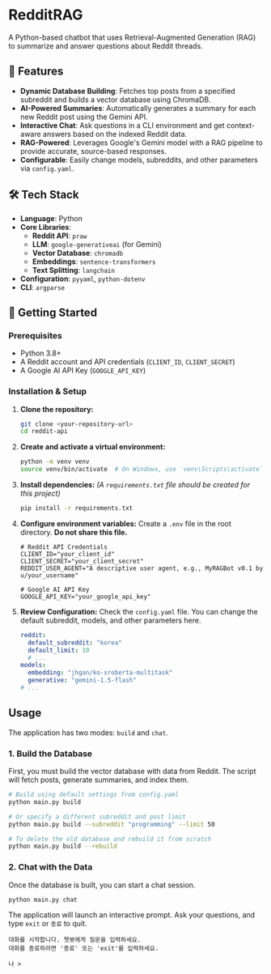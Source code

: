 # RedditRAG

A Python-based chatbot that uses Retrieval-Augmented Generation (RAG) to summarize and answer questions about Reddit threads.

## 🌟 Features

- **Dynamic Database Building**: Fetches top posts from a specified subreddit and builds a vector database using ChromaDB.
- **AI-Powered Summaries**: Automatically generates a summary for each new Reddit post using the Gemini API.
- **Interactive Chat**: Ask questions in a CLI environment and get context-aware answers based on the indexed Reddit data.
- **RAG-Powered**: Leverages Google's Gemini model with a RAG pipeline to provide accurate, source-based responses.
- **Configurable**: Easily change models, subreddits, and other parameters via `config.yaml`.

## 🛠️ Tech Stack

- **Language**: Python
- **Core Libraries**:
  - **Reddit API**: `praw`
  - **LLM**: `google-generativeai` (for Gemini)
  - **Vector Database**: `chromadb`
  - **Embeddings**: `sentence-transformers`
  - **Text Splitting**: `langchain`
- **Configuration**: `pyyaml`, `python-dotenv`
- **CLI**: `argparse`

## 🚀 Getting Started

### Prerequisites

- Python 3.8+
- A Reddit account and API credentials (`CLIENT_ID`, `CLIENT_SECRET`)
- A Google AI API Key (`GOOGLE_API_KEY`)

### Installation & Setup

1.  **Clone the repository:**

    ```bash
    git clone <your-repository-url>
    cd reddit-api
    ```

2.  **Create and activate a virtual environment:**

    ```bash
    python -m venv venv
    source venv/bin/activate  # On Windows, use `venv\Scripts\activate`
    ```

3.  **Install dependencies:**
    _(A `requirements.txt` file should be created for this project)_

    ```bash
    pip install -r requirements.txt
    ```

4.  **Configure environment variables:**
    Create a `.env` file in the root directory. **Do not share this file.**

    ```env
    # Reddit API Credentials
    CLIENT_ID="your_client_id"
    CLIENT_SECRET="your_client_secret"
    REDDIT_USER_AGENT="A descriptive user agent, e.g., MyRAGBot v0.1 by u/your_username"

    # Google AI API Key
    GOOGLE_API_KEY="your_google_api_key"
    ```

5.  **Review Configuration:**
    Check the `config.yaml` file. You can change the default subreddit, models, and other parameters here.
    ```yaml
    reddit:
      default_subreddit: "korea"
      default_limit: 10
      # ...
    models:
      embedding: "jhgan/ko-sroberta-multitask"
      generative: "gemini-1.5-flash"
    # ...
    ```

## Usage

The application has two modes: `build` and `chat`.

### 1. Build the Database

First, you must build the vector database with data from Reddit. The script will fetch posts, generate summaries, and index them.

```bash
# Build using default settings from config.yaml
python main.py build

# Or specify a different subreddit and post limit
python main.py build --subreddit "programming" --limit 50

# To delete the old database and rebuild it from scratch
python main.py build --rebuild
```

### 2. Chat with the Data

Once the database is built, you can start a chat session.

```bash
python main.py chat
```

The application will launch an interactive prompt. Ask your questions, and type `exit` or `종료` to quit.

```
대화를 시작합니다. 챗봇에게 질문을 입력하세요.
대화를 종료하려면 '종료' 또는 'exit'를 입력하세요.

나 >
```
